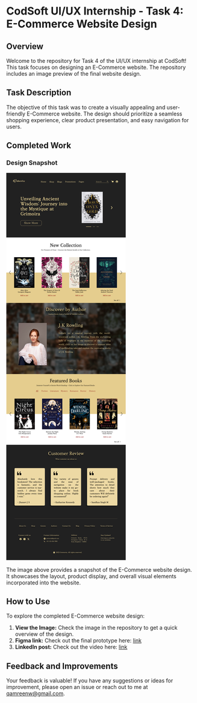 # CodSoft UI/UX Internship - Task 4: E-Commerce Website Design

## Overview

Welcome to the repository for Task 4 of the UI/UX internship at CodSoft! This task focuses on designing an E-Commerce website. The repository includes an image preview of the final website design.

## Task Description

The objective of this task was to create a visually appealing and user-friendly E-Commerce website. The design should prioritize a seamless shopping experience, clear product presentation, and easy navigation for users.

## Completed Work

### Design Snapshot

![E-Commerce Website](./E-Commerce%20Website.png)

The image above provides a snapshot of the E-Commerce website design. It showcases the layout, product display, and overall visual elements incorporated into the website.

## How to Use

To explore the completed E-Commerce website design:

1. **View the Image:** Check the image in the repository to get a quick overview of the design.
2. **Figma link:** Check out the final prototype here: [link](https://lnkd.in/gpS9kZU9)
3. **LinkedIn post:** Check out the video here: [link](https://www.linkedin.com/posts/qamreen-2481b4239_codsoftinternship-webdesign-codesoft-activity-7130420980023259136-l8mt?utm_source=share&utm_medium=member_desktop)

## Feedback and Improvements

Your feedback is valuable! If you have any suggestions or ideas for improvement, please open an issue or reach out to me at qamreenw@gmail.com.

